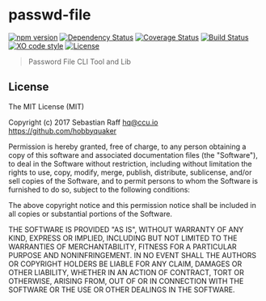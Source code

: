 passwd-file
======

[![npm version](https://badge.fury.io/js/passwd-file.svg)](https://badge.fury.io/js/passwd-file) 
[![Dependency Status](https://img.shields.io/gemnasium/hobbyquaker/passwd-file.svg?maxAge=2592000)](https://gemnasium.com/github.com/hobbyquaker/passwd-file)
[![Coverage Status](https://coveralls.io/repos/github/hobbyquaker/passwd-file/badge.svg?branch=master)](https://coveralls.io/github/hobbyquaker/passwd-file?branch=master)
[![Build Status](https://travis-ci.org/hobbyquaker/passwd-file.svg?branch=master)](https://travis-ci.org/hobbyquaker/passwd-file)
[![XO code style](https://img.shields.io/badge/code_style-XO-5ed9c7.svg)](https://github.com/sindresorhus/xo)
[![License][mit-badge]][mit-url]

[mit-badge]: https://img.shields.io/badge/License-MIT-blue.svg?style=flat
[mit-url]: LICENSE

> Password File CLI Tool and Lib


## License

The MIT License (MIT)

Copyright (c) 2017 Sebastian Raff <hq@ccu.io> https://github.com/hobbyquaker

Permission is hereby granted, free of charge, to any person obtaining a copy
of this software and associated documentation files (the "Software"), to deal
in the Software without restriction, including without limitation the rights
to use, copy, modify, merge, publish, distribute, sublicense, and/or sell
copies of the Software, and to permit persons to whom the Software is
furnished to do so, subject to the following conditions:

The above copyright notice and this permission notice shall be included in all
copies or substantial portions of the Software.

THE SOFTWARE IS PROVIDED "AS IS", WITHOUT WARRANTY OF ANY KIND, EXPRESS OR
IMPLIED, INCLUDING BUT NOT LIMITED TO THE WARRANTIES OF MERCHANTABILITY,
FITNESS FOR A PARTICULAR PURPOSE AND NONINFRINGEMENT. IN NO EVENT SHALL THE
AUTHORS OR COPYRIGHT HOLDERS BE LIABLE FOR ANY CLAIM, DAMAGES OR OTHER
LIABILITY, WHETHER IN AN ACTION OF CONTRACT, TORT OR OTHERWISE, ARISING FROM,
OUT OF OR IN CONNECTION WITH THE SOFTWARE OR THE USE OR OTHER DEALINGS IN THE
SOFTWARE.
